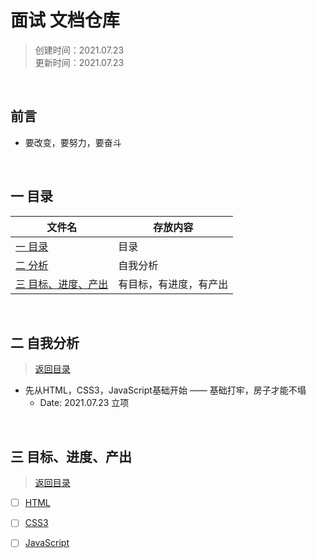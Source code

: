# 面试 文档仓库  
>创建时间：2021.07.23  
>更新时间：2021.07.23

&nbsp;
## 前言  

* 要改变，要努力，要奋斗

&nbsp;
## <a name="chapter-one" id="chapter-one"></a>一 目录

| 文件名             | 存放内容                           |
| ------------------ | --------------------------------  |
| [一 目录](#chapter-one)               | 目录            |
| [二 分析](#chapter-two)               | 自我分析         |
| [三 目标、进度、产出](#chapter-three)   | 有目标，有进度，有产出 |


&nbsp;
## <a name="chapter-two" id="chapter-two"></a>二 自我分析
> [返回目录](#chapter-one)

* 先从HTML，CSS3，JavaScript基础开始  —— 基础打牢，房子才能不塌
  *  Date: 2021.07.23 立项

&nbsp;
## <a name="chapter-three" id="chapter-three"></a>三 目标、进度、产出
> [返回目录](#chapter-one)

* [ ] [HTML](./HTML/README.md)
* [ ] [CSS3](./CSS3/README.md)
* [ ] [JavaScript](./JavaScript/README.md)
  



